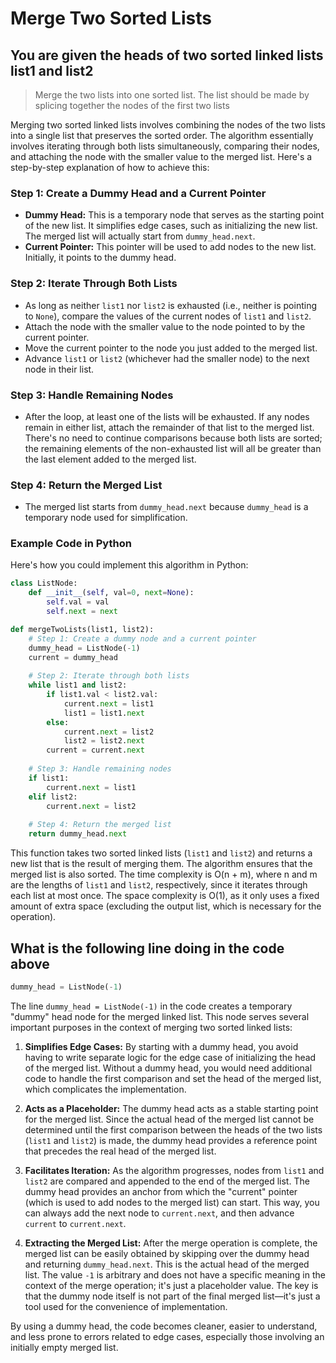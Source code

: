 # Merge Two Sorted Lists

## You are given the heads of two sorted linked lists list1 and list2

> Merge the two lists into one sorted list. The list should be made by splicing together the nodes of the first two lists

Merging two sorted linked lists involves combining the nodes of the two lists into a single list that preserves the sorted order. The algorithm essentially involves iterating through both lists simultaneously, comparing their nodes, and attaching the node with the smaller value to the merged list. Here's a step-by-step explanation of how to achieve this:

### Step 1: Create a Dummy Head and a Current Pointer

- **Dummy Head:** This is a temporary node that serves as the starting point of the new list. It simplifies edge cases, such as initializing the new list. The merged list will actually start from `dummy_head.next`.
- **Current Pointer:** This pointer will be used to add nodes to the new list. Initially, it points to the dummy head.

### Step 2: Iterate Through Both Lists

- As long as neither `list1` nor `list2` is exhausted (i.e., neither is pointing to `None`), compare the values of the current nodes of `list1` and `list2`.
- Attach the node with the smaller value to the node pointed to by the current pointer.
- Move the current pointer to the node you just added to the merged list.
- Advance `list1` or `list2` (whichever had the smaller node) to the next node in their list.

### Step 3: Handle Remaining Nodes

- After the loop, at least one of the lists will be exhausted. If any nodes remain in either list, attach the remainder of that list to the merged list. There's no need to continue comparisons because both lists are sorted; the remaining elements of the non-exhausted list will all be greater than the last element added to the merged list.

### Step 4: Return the Merged List

- The merged list starts from `dummy_head.next` because `dummy_head` is a temporary node used for simplification.

### Example Code in Python

Here's how you could implement this algorithm in Python:

```python
class ListNode:
    def __init__(self, val=0, next=None):
        self.val = val
        self.next = next

def mergeTwoLists(list1, list2):
    # Step 1: Create a dummy node and a current pointer
    dummy_head = ListNode(-1)
    current = dummy_head
    
    # Step 2: Iterate through both lists
    while list1 and list2:
        if list1.val < list2.val:
            current.next = list1
            list1 = list1.next
        else:
            current.next = list2
            list2 = list2.next
        current = current.next
    
    # Step 3: Handle remaining nodes
    if list1:
        current.next = list1
    elif list2:
        current.next = list2
    
    # Step 4: Return the merged list
    return dummy_head.next
```

This function takes two sorted linked lists (`list1` and `list2`) and returns a new list that is the result of merging them. The algorithm ensures that the merged list is also sorted. The time complexity is O(n + m), where n and m are the lengths of `list1` and `list2`, respectively, since it iterates through each list at most once. The space complexity is O(1), as it only uses a fixed amount of extra space (excluding the output list, which is necessary for the operation).

## What is the following line doing in the code above

```python
dummy_head = ListNode(-1)
```

The line `dummy_head = ListNode(-1)` in the code creates a temporary "dummy" head node for the merged linked list. This node serves several important purposes in the context of merging two sorted linked lists:

1. **Simplifies Edge Cases:** By starting with a dummy head, you avoid having to write separate logic for the edge case of initializing the head of the merged list. Without a dummy head, you would need additional code to handle the first comparison and set the head of the merged list, which complicates the implementation.

2. **Acts as a Placeholder:** The dummy head acts as a stable starting point for the merged list. Since the actual head of the merged list cannot be determined until the first comparison between the heads of the two lists (`list1` and `list2`) is made, the dummy head provides a reference point that precedes the real head of the merged list.

3. **Facilitates Iteration:** As the algorithm progresses, nodes from `list1` and `list2` are compared and appended to the end of the merged list. The dummy head provides an anchor from which the "current" pointer (which is used to add nodes to the merged list) can start. This way, you can always add the next node to `current.next`, and then advance `current` to `current.next`.

4. **Extracting the Merged List:** After the merge operation is complete, the merged list can be easily obtained by skipping over the dummy head and returning `dummy_head.next`. This is the actual head of the merged list. The value `-1` is arbitrary and does not have a specific meaning in the context of the merge operation; it's just a placeholder value. The key is that the dummy node itself is not part of the final merged list—it's just a tool used for the convenience of implementation.

By using a dummy head, the code becomes cleaner, easier to understand, and less prone to errors related to edge cases, especially those involving an initially empty merged list.
